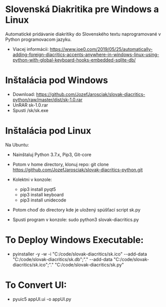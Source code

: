 # Slovenská Diakritika pre Windows a Linux
Automatické pridávanie diakritiky do Slovenského textu naprogramované v Python programovacom jazyku.

- Viacej informácii: https://www.joe0.com/2019/05/25/automatically-adding-foreign-diacritics-accents-anywhere-in-windows-linux-using-python-with-global-keyboard-hooks-embedded-sqlite-db/

# Inštalácia pod Windows

- Download: https://github.com/JozefJarosciak/slovak-diacritics-python/raw/master/dist/sk-1.0.rar
- UnRAR sk-1.0.rar
- Spusti /sk/sk.exe


# Inštalácia pod Linux
Na Ubuntu:
- Nainštaluj Python 3.7.x, Pip3, Git-core
- Potom v home directory, klonuj repo: git clone https://github.com/JozefJarosciak/slovak-diacritics-python.git
- Kolektni v konzole:
  * pip3 install pyqt5
  * pip3 install keyboard
  * pip3 install unidecode
  
- Potom choď do directory kde je uložený spúšťací script sk.py
- Spusti program v konzole: sudo python3 slovak-diacritics.py

# To Deploy Windows Executable:
- pyinstaller -y -w -i "C:/code/slovak-diacritics/sk.ico" --add-data "C:/code/slovak-diacritics/sk.db";"." --add-data "C:/code/slovak-diacritics/sk.ico";"." "C:/code/slovak-diacritics/sk.py"

# To Convert UI:
- pyuic5 appUI.ui -o appUI.py 